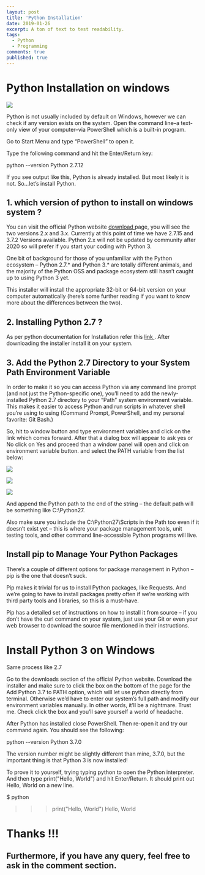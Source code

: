 ```yaml
---
layout: post
title: 'Python Installation'
date: 2019-01-26
excerpt: A ton of text to test readability.
tags:
  - Python
  - Programming
comments: true
published: true
---
```

# Python Installation on windows

![](../img/python_installation.jpg)
<br>

Python is not usually included by default on Windows, however we can check if any version exists on the system. Open the command line–a text-only view of your computer–via PowerShell which is a built-in program.

Go to Start Menu and type “PowerShell” to open it.

Type the following command and hit the Enter/Return key:

 python --version
 Python 2.7.12

 If you see output like this, Python is already installed. But most likely it is not. So…let’s install Python.

## 1. which version of python to install on windows system ?

You can visit the official Python website <a href='https://www.python.org/downloads/windows/'> download </a> page, you will see the two versions 2.x and 3.x. Currently at this point of time we have 2.7.15 and 3.7.2 Versions available. Python 2.x will not be updated by community after 2020 so will prefer if you start your coding with Python 3.

One bit of background for those of you unfamiliar with the Python ecosystem – Python 2.7.* and Python 3.* are totally different animals, and the majority of the Python OSS and package ecosystem still hasn’t caught up to using Python 3 yet.

This installer will install the appropriate 32-bit or 64-bit version on your computer automatically (here’s some further reading if you want to know more about the differences between the two).

## 2. Installing Python 2.7 ?

As per python documentation for Installation refer this <a href='https://docs.python.org/2/using/windows.html#installing-python'> link </a> . After downloading the installer install it on your system.

## 3. Add the Python 2.7 Directory to your System Path Environment Variable

In order to make it so you can access Python via any command line prompt (and not just the Python-specific one), you’ll need to add the newly-installed Python 2.7 directory to your “Path” system environment variable. This makes it easier to access Python and run scripts in whatever shell you’re using to using (Command Prompt, PowerShell, and my personal favorite: Git Bash.)

So, hit to window button and type environment variables and click on the link which comes forward. After that a dialog box will appear to ask yes or No click on Yes and proceed than a window panel will open and cllck on environment variable button. and select the PATH variable from the list below:

![](../img/system_properties.PNG)
<br>

![](../img/environment_variable.PNG)
<br>

![](../img/path.PNG)
<br>

And append the Python path to the end of the string – the default path will be something like C:\Python27.

Also make sure you include the C:\Python27\Scripts in the Path too even if it doesn’t exist yet – this is where your package management tools, unit testing tools, and other command line-accessible Python programs will live.

## Install pip to Manage Your Python Packages

There’s a couple of different options for package management in Python – pip is the one that doesn’t suck.

Pip makes it trivial for us to install Python packages, like Requests. And we’re going to have to install packages pretty often if we’re working with third party tools and libraries, so this is a must-have.

Pip has a detailed set of instructions on how to install it from source – if you don’t have the curl command on your system, just use your Git or even your web browser to download the source file mentioned in their instructions.

# Install Python 3 on Windows

Same process like 2.7

Go to the downloads section of the official Python website. Download the installer and make sure to click the box on the bottom of the page for the Add Python 3.7 to PATH option, which will let use python directly from terminal. Otherwise we’d have to enter our system’s full path and modify our environment variables manually. In other words, it’ll be a nightmare. Trust me. Check click the box and you’ll save yourself a world of headache.

After Python has installed close PowerShell. Then re-open it and try our command again. You should see the following:

python --version
Python 3.7.0

The version number might be slightly different than mine, 3.7.0, but the important thing is that Python 3 is now installed!

To prove it to yourself, trying typing python to open the Python interpreter. And then type print("Hello, World") and hit Enter/Return. It should print out Hello, World on a new line.

$ python
>>> print("Hello, World")
Hello, World

# Thanks !!!

## Furthermore, if you have any query, feel free to ask in the comment section.

